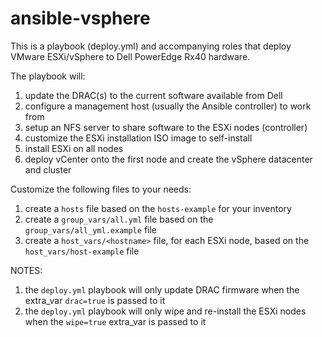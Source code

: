 # ansible-vsphere
This is a playbook (deploy.yml) and accompanying roles that deploy VMware ESXi/vSphere to Dell PowerEdge Rx40 hardware.

The playbook will:
1) update the DRAC(s) to the current software available from Dell
2) configure a management host (usually the Ansible controller) to work from
3) setup an NFS server to share software to the ESXi nodes (controller)
4) customize the ESXi installation ISO image to self-install
5) install ESXi on all nodes
6) deploy vCenter onto the first node and create the vSphere datacenter and cluster

Customize the following files to your needs:
1) create a `hosts` file based on the `hosts-example` for your inventory
2) create a `group_vars/all.yml` file based on the `group_vars/all_yml.example` file
3) create a `host_vars/<hostname>` file, for each ESXi node, based on the `host_vars/host-example` file

NOTES:
1) the `deploy.yml` playbook will only update DRAC firmware when the extra_var `drac=true` is passed to it
2) the `deploy.yml` playbook will only wipe and re-install the ESXi nodes when the `wipe=true` extra_var is passed to it
